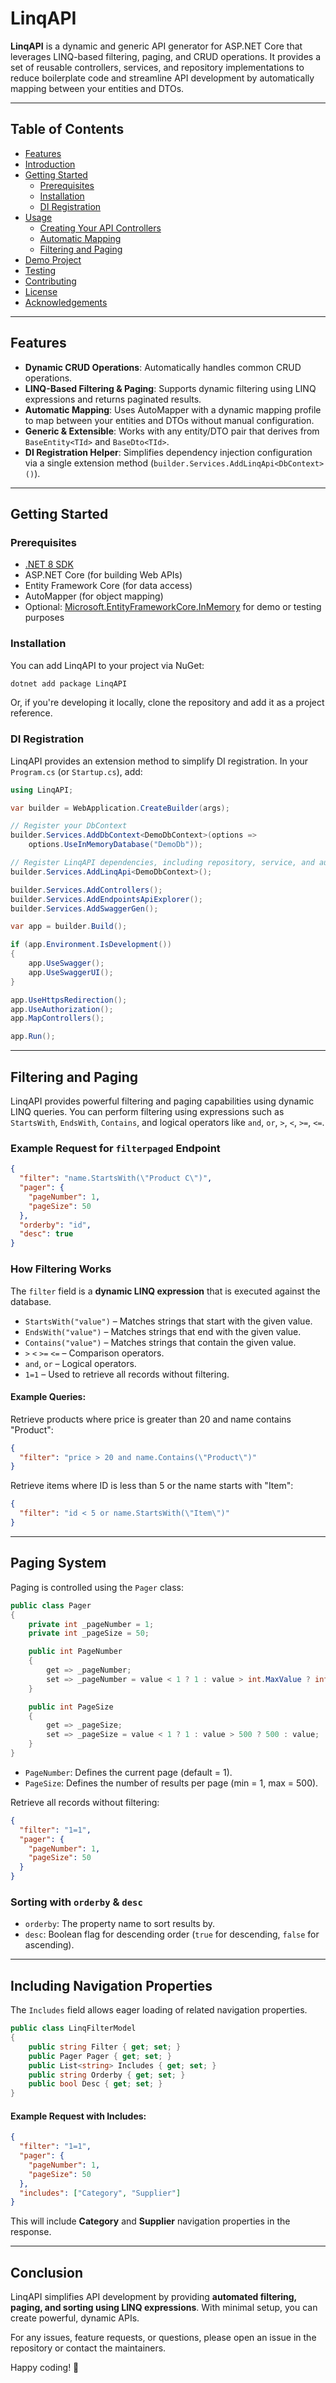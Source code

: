 # LinqAPI

**LinqAPI** is a dynamic and generic API generator for ASP.NET Core that leverages LINQ-based filtering, paging, and CRUD operations. It provides a set of reusable controllers, services, and repository implementations to reduce boilerplate code and streamline API development by automatically mapping between your entities and DTOs. 

--- 

## Table of Contents

- [Features](#features)
- [Introduction](#introduction)
- [Getting Started](#getting-started)
  - [Prerequisites](#prerequisites)
  - [Installation](#installation)
  - [DI Registration](#di-registration)
- [Usage](#usage)
  - [Creating Your API Controllers](#creating-your-api-controllers)
  - [Automatic Mapping](#automatic-mapping)
  - [Filtering and Paging](#filtering-and-paging)
- [Demo Project](#demo-project)
- [Testing](#testing)
- [Contributing](#contributing)
- [License](#license)
- [Acknowledgements](#acknowledgements)

---

## Features

- **Dynamic CRUD Operations**: Automatically handles common CRUD operations.
- **LINQ-Based Filtering & Paging**: Supports dynamic filtering using LINQ expressions and returns paginated results.
- **Automatic Mapping**: Uses AutoMapper with a dynamic mapping profile to map between your entities and DTOs without manual configuration.
- **Generic & Extensible**: Works with any entity/DTO pair that derives from `BaseEntity<TId>` and `BaseDto<TId>`.
- **DI Registration Helper**: Simplifies dependency injection configuration via a single extension method (`builder.Services.AddLinqApi<DbContext>()`).

---

## Getting Started

### Prerequisites

- [.NET 8 SDK](https://dotnet.microsoft.com/download)
- ASP.NET Core  (for building Web APIs)
- Entity Framework Core (for data access)
- AutoMapper (for object mapping)
- Optional: [Microsoft.EntityFrameworkCore.InMemory](https://www.nuget.org/packages/Microsoft.EntityFrameworkCore.InMemory) for demo or testing purposes

### Installation

You can add LinqAPI to your project via NuGet:

```sh
dotnet add package LinqAPI
```

Or, if you're developing it locally, clone the repository and add it as a project reference.

### DI Registration

LinqAPI provides an extension method to simplify DI registration. In your `Program.cs` (or `Startup.cs`), add:

```csharp
using LinqAPI;

var builder = WebApplication.CreateBuilder(args);

// Register your DbContext
builder.Services.AddDbContext<DemoDbContext>(options =>
    options.UseInMemoryDatabase("DemoDb"));

// Register LinqAPI dependencies, including repository, service, and automatic mapping
builder.Services.AddLinqApi<DemoDbContext>();

builder.Services.AddControllers();
builder.Services.AddEndpointsApiExplorer();
builder.Services.AddSwaggerGen();

var app = builder.Build();

if (app.Environment.IsDevelopment())
{
    app.UseSwagger();
    app.UseSwaggerUI();
}

app.UseHttpsRedirection();
app.UseAuthorization();
app.MapControllers();

app.Run();
```

---

## Filtering and Paging

LinqAPI provides powerful filtering and paging capabilities using dynamic LINQ queries. You can perform filtering using expressions such as `StartsWith`, `EndsWith`, `Contains`, and logical operators like `and`, `or`, `>`, `<`, `>=`, `<=`.

### **Example Request for `filterpaged` Endpoint**

```json
{
  "filter": "name.StartsWith(\"Product C\")",
  "pager": {
    "pageNumber": 1,
    "pageSize": 50
  },
  "orderby": "id",
  "desc": true
}
```

### **How Filtering Works**
The `filter` field is a **dynamic LINQ expression** that is executed against the database.

- `StartsWith("value")` – Matches strings that start with the given value.
- `EndsWith("value")` – Matches strings that end with the given value.
- `Contains("value")` – Matches strings that contain the given value.
- `>` `<` `>=` `<=` – Comparison operators.
- `and`, `or` – Logical operators.
- `1=1` – Used to retrieve all records without filtering.

#### **Example Queries:**

Retrieve products where price is greater than 20 and name contains "Product":
```json
{
  "filter": "price > 20 and name.Contains(\"Product\")"
}
```
Retrieve items where ID is less than 5 or the name starts with "Item":
```json
{
  "filter": "id < 5 or name.StartsWith(\"Item\")"
}
```

---

## **Paging System**
Paging is controlled using the `Pager` class:

```csharp
public class Pager
{
    private int _pageNumber = 1;
    private int _pageSize = 50;

    public int PageNumber
    {
        get => _pageNumber;
        set => _pageNumber = value < 1 ? 1 : value > int.MaxValue ? int.MaxValue : value;
    }

    public int PageSize
    {
        get => _pageSize;
        set => _pageSize = value < 1 ? 1 : value > 500 ? 500 : value;
    }
}
```

- `PageNumber`: Defines the current page (default = 1).
- `PageSize`: Defines the number of results per page (min = 1, max = 500).

Retrieve all records without filtering:
```json
{
  "filter": "1=1",
  "pager": {
    "pageNumber": 1,
    "pageSize": 50
  }
}
```

### **Sorting with `orderby` & `desc`**
- `orderby`: The property name to sort results by.
- `desc`: Boolean flag for descending order (`true` for descending, `false` for ascending).

---

## **Including Navigation Properties**
The `Includes` field allows eager loading of related navigation properties.

```csharp
public class LinqFilterModel
{
    public string Filter { get; set; }
    public Pager Pager { get; set; }
    public List<string> Includes { get; set; }
    public string Orderby { get; set; }
    public bool Desc { get; set; }
}
```

#### **Example Request with Includes:**
```json
{
  "filter": "1=1",
  "pager": {
    "pageNumber": 1,
    "pageSize": 50
  },
  "includes": ["Category", "Supplier"]
}
```
This will include **Category** and **Supplier** navigation properties in the response.

---

## **Conclusion**
LinqAPI simplifies API development by providing **automated filtering, paging, and sorting using LINQ expressions**. With minimal setup, you can create powerful, dynamic APIs.

For any issues, feature requests, or questions, please open an issue in the repository or contact the maintainers.

Happy coding! 🚀
